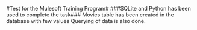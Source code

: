 #Test for the Mulesoft Training Program#
###SQLite and Python has been used to complete the task###
Movies table has been created in the database with few values
Querying of data is also done.
